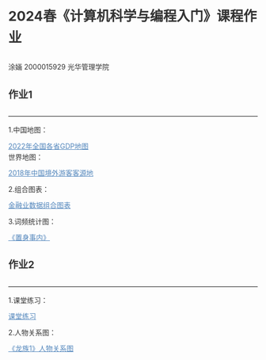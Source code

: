 <?xml version="1.0" encoding="UTF-8"?>
<!DOCTYPE html PUBLIC "-//W3C//DTD XHTML 1.0 Transitional//EN" "http://www.w3.org/TR/xhtml1/DTD/xhtml1-transitional.dtd">
<html><head><meta http-equiv="Content-Type" content="text/html; charset=UTF-8"/><meta name="exporter-version" content="Evernote Mac 9.7.0 (472010)"/><meta name="altitude" content="0"/><meta name="author" content="Hila"/><meta name="created" content="2024-04-30 18:35:31 +0000"/><meta name="latitude" content="31.25918579101562"/><meta name="longitude" content="121.5064504292927"/><meta name="source" content="desktop.mac"/><meta name="updated" content="2024-04-30 18:36:53 +0000"/><meta name="content-class" content="yinxiang.markdown"/><title>README.md</title></head><body><div style="font-size: 14px; margin: 0; padding: 0; width: 100%;"><h3 style="line-height: 160%; box-sizing: content-box; font-weight: 700; font-size: 27px; color: #333;">2024春《计算机科学与编程入门》课程作业</h3>
<p style="line-height: 160%; box-sizing: content-box; margin: 10px 0; color: #333;">涂婳 2000015929 光华管理学院</p>
<h4 style="line-height: 160%; box-sizing: content-box; font-size: 20px; color: #333;">作业1</h4>
<hr style="line-height: 160%; box-sizing: content-box; border-top: 1px solid #eee; margin: 16px 0;"/>
<p style="line-height: 160%; box-sizing: content-box; margin: 10px 0; color: #333;">1.中国地图：</p>
<p style="line-height: 160%; box-sizing: content-box; margin: 10px 0; color: #333;"><a href="https://aoi-kamimoku.github.io/2022%E5%B9%B4%E5%85%A8%E5%9B%BD%E5%90%84%E7%9C%81GDP%E5%9C%B0%E5%9B%BE.html" style="line-height: 160%; box-sizing: content-box; text-decoration: underline; color: #5286bc;">2022年全国各省GDP地图</a><br/>
世界地图：</p>
<p style="line-height: 160%; box-sizing: content-box; margin: 10px 0; color: #333;"><a href="https://aoi-kamimoku.github.io/2018%E5%B9%B4%E4%B8%AD%E5%9B%BD%E5%A2%83%E5%A4%96%E6%B8%B8%E5%AE%A2%E5%AE%A2%E6%BA%90%E5%9C%B0.html" style="line-height: 160%; box-sizing: content-box; text-decoration: underline; color: #5286bc;">2018年中国境外游客客源地</a></p>
<p style="line-height: 160%; box-sizing: content-box; margin: 10px 0; color: #333;">2.组合图表：</p>
<p style="line-height: 160%; box-sizing: content-box; margin: 10px 0; color: #333;"><a href="https://Aoi-Kamimoku.github.io/%E7%BB%84%E5%90%88%E5%9B%BE%E8%A1%A8.html" style="line-height: 160%; box-sizing: content-box; text-decoration: underline; color: #5286bc;">金融业数据组合图表</a></p>
<p style="line-height: 160%; box-sizing: content-box; margin: 10px 0; color: #333;">3.词频统计图：</p>
<p style="line-height: 160%; box-sizing: content-box; margin: 10px 0; color: #333;"><a href="https://aoi-kamimoku.github.io/wordcloud.html" style="line-height: 160%; box-sizing: content-box; text-decoration: underline; color: #5286bc;">《置身事内》</a></p>
<h4 style="line-height: 160%; box-sizing: content-box; font-size: 20px; color: #333;">作业2</h4>
<hr style="line-height: 160%; box-sizing: content-box; border-top: 1px solid #eee; margin: 16px 0;"/>
<p style="line-height: 160%; box-sizing: content-box; margin: 10px 0; color: #333;">1.课堂练习：</p>
<p style="line-height: 160%; box-sizing: content-box; margin: 10px 0; color: #333;"><a href="https://aoi-kamimoku.github.io/%E4%BD%9C%E4%B8%9A2-1%E8%AF%BE%E5%A0%82%E7%BB%83%E4%B9%A0.html" style="line-height: 160%; box-sizing: content-box; text-decoration: underline; color: #5286bc;">课堂练习</a></p>
<p style="line-height: 160%; box-sizing: content-box; margin: 10px 0; color: #333;">2.人物关系图：</p>
<p style="line-height: 160%; box-sizing: content-box; margin: 10px 0; color: #333;"><a href="https://aoi-kamimoku.github.io/%E9%BE%99%E6%97%8F1-%E4%BA%BA%E7%89%A9%E5%85%B3%E7%B3%BB.html" style="line-height: 160%; box-sizing: content-box; text-decoration: underline; color: #5286bc;">《龙族1》人物关系图</a></p>
</div><center style="display:none !important;visibility:collapse !important;height:0 !important;white-space:nowrap;width:100%;overflow:hidden">%23%23%23%202024%E6%98%A5%E3%80%8A%E8%AE%A1%E7%AE%97%E6%9C%BA%E7%A7%91%E5%AD%A6%E4%B8%8E%E7%BC%96%E7%A8%8B%E5%85%A5%E9%97%A8%E3%80%8B%E8%AF%BE%E7%A8%8B%E4%BD%9C%E4%B8%9A%0A%E6%B6%82%E5%A9%B3%202000015929%20%E5%85%89%E5%8D%8E%E7%AE%A1%E7%90%86%E5%AD%A6%E9%99%A2%0A%0A%23%23%23%23%20%E4%BD%9C%E4%B8%9A1%0A---%0A1.%E4%B8%AD%E5%9B%BD%E5%9C%B0%E5%9B%BE%EF%BC%9A%20%20%0A%5B2022%E5%B9%B4%E5%85%A8%E5%9B%BD%E5%90%84%E7%9C%81GDP%E5%9C%B0%E5%9B%BE%5D(https%3A%2F%2Faoi-kamimoku.github.io%2F2022%E5%B9%B4%E5%85%A8%E5%9B%BD%E5%90%84%E7%9C%81GDP%E5%9C%B0%E5%9B%BE.html)%20%20%0A%E4%B8%96%E7%95%8C%E5%9C%B0%E5%9B%BE%EF%BC%9A%20%20%0A%5B2018%E5%B9%B4%E4%B8%AD%E5%9B%BD%E5%A2%83%E5%A4%96%E6%B8%B8%E5%AE%A2%E5%AE%A2%E6%BA%90%E5%9C%B0%5D(https%3A%2F%2Faoi-kamimoku.github.io%2F2018%E5%B9%B4%E4%B8%AD%E5%9B%BD%E5%A2%83%E5%A4%96%E6%B8%B8%E5%AE%A2%E5%AE%A2%E6%BA%90%E5%9C%B0.html)%20%20%0A%20%20%0A2.%E7%BB%84%E5%90%88%E5%9B%BE%E8%A1%A8%EF%BC%9A%20%20%0A%5B%E9%87%91%E8%9E%8D%E4%B8%9A%E6%95%B0%E6%8D%AE%E7%BB%84%E5%90%88%E5%9B%BE%E8%A1%A8%5D(https%3A%2F%2FAoi-Kamimoku.github.io%2F%E7%BB%84%E5%90%88%E5%9B%BE%E8%A1%A8.html)%0A%20%20%0A3.%E8%AF%8D%E9%A2%91%E7%BB%9F%E8%AE%A1%E5%9B%BE%EF%BC%9A%20%20%0A%5B%E3%80%8A%E7%BD%AE%E8%BA%AB%E4%BA%8B%E5%86%85%E3%80%8B%5D(https%3A%2F%2Faoi-kamimoku.github.io%2Fwordcloud.html)%0A%20%20%0A%23%23%23%23%20%E4%BD%9C%E4%B8%9A2%0A---%0A%0A1.%E8%AF%BE%E5%A0%82%E7%BB%83%E4%B9%A0%EF%BC%9A%20%20%0A%5B%E8%AF%BE%E5%A0%82%E7%BB%83%E4%B9%A0%5D(https%3A%2F%2Faoi-kamimoku.github.io%2F%E4%BD%9C%E4%B8%9A2-1%E8%AF%BE%E5%A0%82%E7%BB%83%E4%B9%A0.html)%0A%0A2.%E4%BA%BA%E7%89%A9%E5%85%B3%E7%B3%BB%E5%9B%BE%EF%BC%9A%20%20%0A%5B%E3%80%8A%E9%BE%99%E6%97%8F1%E3%80%8B%E4%BA%BA%E7%89%A9%E5%85%B3%E7%B3%BB%E5%9B%BE%5D(https%3A%2F%2Faoi-kamimoku.github.io%2F%E9%BE%99%E6%97%8F1-%E4%BA%BA%E7%89%A9%E5%85%B3%E7%B3%BB.html)</center></body></html>